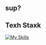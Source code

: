 ## sup?

## Texh Staxk
[![My Skills](https://skillicons.dev/icons?i=python,aws,mysql,linux,windows,bash,ps,blender,ae,&theme=light&perline=3)](https://skillicons.dev)
